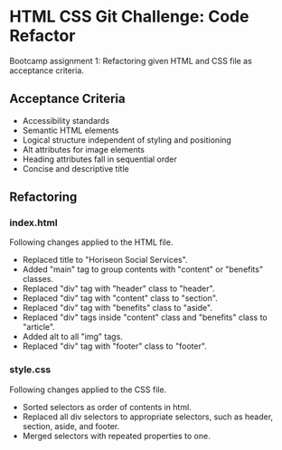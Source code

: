# HTML CSS Git Challenge: Code Refactor

Bootcamp assignment 1: Refactoring given HTML and CSS file as acceptance criteria.

## Acceptance Criteria
* Accessibility standards
* Semantic HTML elements
* Logical structure independent of styling and positioning
* Alt attributes for image elements
* Heading attributes fall in sequential order
* Concise and descriptive title

## Refactoring
### index.html
Following changes applied to the HTML file.
* Replaced title to "Horiseon Social Services".
* Added "main" tag to group contents with "content" or "benefits" classes.
* Replaced "div" tag with "header" class to "header".
* Replaced "div" tag with "content" class to "section".
* Replaced "div" tag with "benefits" class to "aside".
* Replaced "div" tags inside "content" class and "benefits" class to "article".
* Added alt to all "img" tags.
* Replaced "div" tag with "footer" class to "footer".

### style.css
Following changes applied to the CSS file.
* Sorted selectors as order of contents in html.
* Replaced all div selectors to appropriate selectors, such as header, section, aside, and footer.
* Merged selectors with repeated properties to one.
